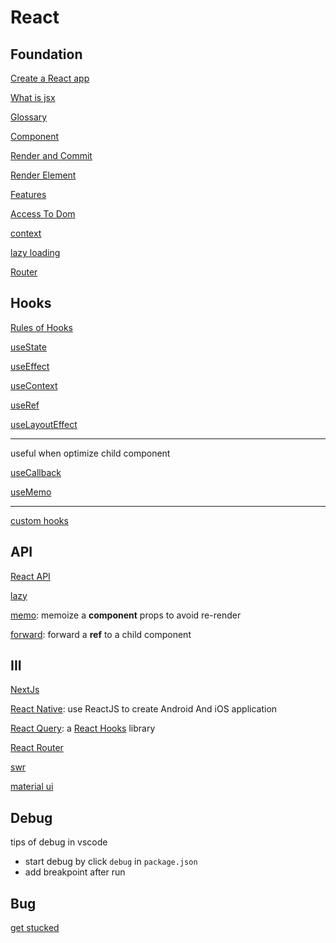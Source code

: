 # React

## Foundation

[Create a React app](react-create-app.md)

[What is jsx](react-jsx.md)

[Glossary](react-glossary.md)

[Component](react-component.md)

[Render and Commit](react-render-and-commit.md)

[Render Element](react-render-element.md)

[Features](react-features.md)

[Access To Dom](react-access-to-dom.md)

[context](react-context.md)

[lazy loading](react-lazy-loading.md)

[Router](react-router.md)

## Hooks

[Rules of Hooks](react-rules-of-hooks.md)

[useState](react-hooks-usestate.md)

[useEffect](react-hooks-useeffect.md)

[useContext](react-hooks-usecontext.md)

[useRef](react-hooks-useref.md)

[useLayoutEffect](react-hooks-uselayouteffect.md)

---

useful when optimize child component

[useCallback](react-hooks-usecallback.md)

[useMemo](react-hooks-usememo.md)

---

[custom hooks](react-hooks-custom-hooks.md)

## API

[React API](react-api.md)

[lazy](react-api-lazy.md)

[memo](react-api-memo.md): memoize a **component** props to avoid re-render

[forward](react-api-forward.md): forward a **ref** to a child component

## III

[NextJs](nextjs.md)

[React Native](react-native.md): use ReactJS to create Android And iOS application

[React Query](react-query.md): a [React Hooks]() library

[React Router](react-router-dom.md)

[swr](react-swr.md)

[material ui](react-material-ui.md)

## Debug

tips of debug in vscode

- start debug by click `debug` in `package.json`
- add breakpoint after run

## Bug

[get stucked](react-learn-from-problem.md)
